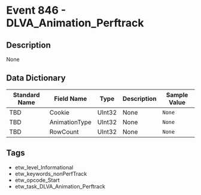# Event 846 - DLVA_Animation_Perftrack

## Description
None

## Data Dictionary
|Standard Name|Field Name|Type|Description|Sample Value|
|---|---|---|---|---|
|TBD|Cookie|UInt32|None|`None`|
|TBD|AnimationType|UInt32|None|`None`|
|TBD|RowCount|UInt32|None|`None`|

## Tags
* etw_level_Informational
* etw_keywords_nonPerfTrack
* etw_opcode_Start
* etw_task_DLVA_Animation_Perftrack